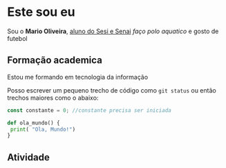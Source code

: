 # Este sou eu 

Sou o **Mario Oliveira**, <ins>aluno do Sesi e Senai</ins> *faço polo aquatico* e gosto de futebol

## Formação academica 

Estou me formando em tecnologia da informação

Posso escrever um pequeno trecho de código como `git status` ou então trechos maiores como o abaixo:

```javascript
const constante = 0; //constante precisa ser iniciada
```

```python
def ola_mundo() {
 print( "Ola, Mundo!")
}
```

## Atividade 

# 



